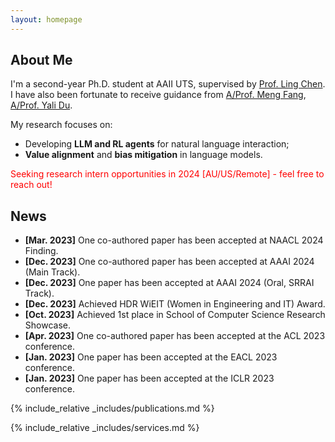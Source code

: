 ```yaml
---
layout: homepage
---
```


## About Me


I'm a second-year Ph.D. student at AAII UTS, supervised by [Prof. Ling Chen](https://profiles.uts.edu.au/Ling.Chen). 
I have also been fortunate to receive guidance from [A/Prof. Meng Fang](https://mengf1.github.io/), [A/Prof. Yali Du](https://yalidu.github.io/).

My research focuses on: 
- Developing **LLM and RL agents** for natural language interaction;
- **Value alignment** and **bias mitigation** in language models.


<span style="color: red;">Seeking research intern opportunities in 2024 \[AU/US/Remote] - feel free to reach out!</span>


## News
- **[Mar. 2023]** One co-authored paper has been accepted at NAACL 2024 Finding.
- **[Dec. 2023]** One co-authored paper has been accepted at AAAI 2024 (Main Track).
- **[Dec. 2023]** One paper has been accepted at AAAI 2024 (Oral, SRRAI Track).
- **[Dec. 2023]** Achieved HDR WiEIT (Women in Engineering and IT) Award.
- **[Oct. 2023]** Achieved 1st place in School of Computer Science Research Showcase.
- **[Apr. 2023]** One co-authored paper has been accepted at the ACL 2023 conference.
- **[Jan. 2023]** One paper has been accepted at the EACL 2023 conference.
- **[Jan. 2023]** One paper has been accepted at the ICLR 2023 conference.


{% include_relative _includes/publications.md %}

{% include_relative _includes/services.md %}
